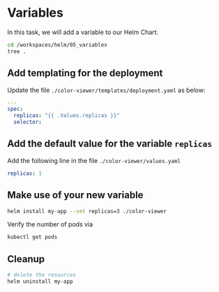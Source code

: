 # Variables

In this task, we will add a variable to our Helm Chart.

```bash
cd /workspaces/helm/05_variables
tree .
```

## Add templating for the deployment

Update the file `./color-viewer/templates/deployment.yaml` as below:

```yaml
---
spec:
  replicas: "{{ .Values.replicas }}"
  selector:
```

## Add the default value for the variable `replicas`

Add the following line in the file `./color-viewer/values.yaml`

```yaml
replicas: 1
```

## Make use of your new variable

```bash
helm install my-app --set replicas=3 ./color-viewer
```

Verify the number of pods via

```bash
kubectl get pods
```

## Cleanup

```bash
# delete the resources
helm uninstall my-app
```

